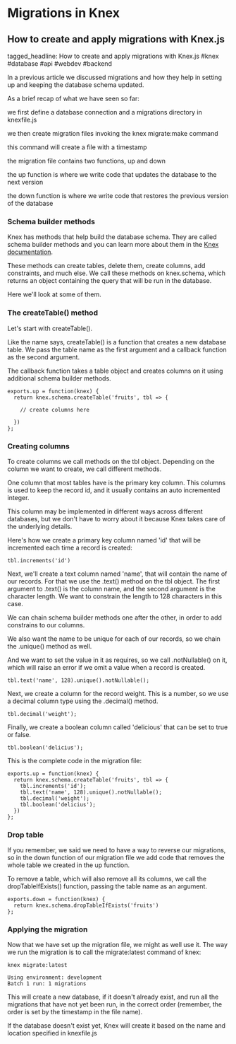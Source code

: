 # Migrations in Knex
## How to create and apply migrations with Knex.js

tagged_headline: How to create and apply migrations with Knex.js #knex #database #api #webdev #backend


In a previous article we discussed migrations and how they help in setting up and keeping the database schema updated.

As a brief recap of what we have seen so far:

we first define a database connection and a migrations directory in knexfile.js

we then create migration files invoking the knex migrate:make command

this command will create a file with a timestamp

the migration file contains two functions, up and down

the up function is where we write code that updates the database to the next version

the down function is where we write code that restores the previous version of the database

### Schema builder methods

Knex has methods that help build the database schema. They are called schema builder methods and you can learn more about them in the [Knex documentation](http://knexjs.org/).

These methods can create tables, delete them, create columns, add constraints, and much else.
We call these methods on knex.schema, which returns an object containing the query that will be run in the database.

Here we'll look at some of them.

### The createTable() method

Let's start with createTable(). 

Like the name says, createTable() is a function that creates a new database table. We pass the table name as the first argument and a callback function as the second argument.

The callback function takes a table object and creates columns on it using additional schema builder methods.

```
exports.up = function(knex) {
  return knex.schema.createTable('fruits', tbl => {

    // create columns here

  })
};
```

### Creating columns

To create columns we call methods on the tbl object. Depending on the column we want to create, we call different methods.

One column that most tables have is the primary key column. This columns is used to keep the record id, and it usually contains an auto incremented integer.

This column may be implemented in different ways across different databases, but we don't have to worry about it because Knex takes care of the underlying details.

Here's how we create a primary key column named 'id' that will be incremented each time a record is created:

```
tbl.increments('id')
```

Next, we'll create a text column named 'name', that will contain the name of our records. For that we use the .text() method on the tbl object. The first argument to .text() is the column name, and the second argument is the character length. We want to constrain the length to 128 characters in this case.

We can chain schema builder methods one after the other, in order to add constrains to our columns.

We also want the name to be unique for each of our records, so we chain the .unique() method as well.

And we want to set the value in it as requires, so we call .notNullable() on it, which will raise an error if we omit a value when a record is created.

```
tbl.text('name', 128).unique().notNullable();
```

Next, we create a column for the record weight. This is a number, so we use a decimal column type using the .decimal() method.

```
tbl.decimal('weight');
```

Finally, we create a boolean column called 'delicious' that can be set to true or false.

```
tbl.boolean('delicius');
```

This is the complete code in the migration file:

```
exports.up = function(knex) {
  return knex.schema.createTable('fruits', tbl => {
    tbl.increments('id');
    tbl.text('name', 128).unique().notNullable();
    tbl.decimal('weight');
    tbl.boolean('delicius');
  })
};
```

### Drop table

If you remember, we said we need to have a way to reverse our migrations, so in the down function of our migration file we add code that removes the whole table we created in the up function.

To remove a table, which will also remove all its columns, we call the dropTableIfExists() function, passing the table name as an argument.

```
exports.down = function(knex) {
  return knex.schema.dropTableIfExists('fruits')
};
```

### Applying the migration

Now that we have set up the migration file, we might as well use it. The way we run the migration is to call the migrate:latest command of knex:

```
knex migrate:latest

Using environment: development
Batch 1 run: 1 migrations
```

This will create a new database, if it doesn't already exist, and run all the migrations that have not yet been run, in the correct order (remember, the order is set by the timestamp in the file name).

If the database doesn't exist yet, Knex will create it based on the name and location specified in knexfile.js
